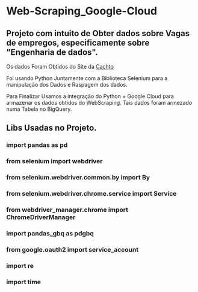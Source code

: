 # Web-Scraping_Google-Cloud
## Projeto com intuito de Obter dados sobre Vagas de empregos, especificamente sobre "Engenharia de dados". 
Os dados Foram Obtidos do Site da [Cachto](https://www.catho.com.br/) 

Foi usando Python Juntamente com a Biblioteca Selenium para a manipulação dos Dados e Raspagem dos dados. 

Para Finalizar Usamos a integração do Python + Google Cloud para armazenar os dados obtidos do WebScraping. 
Tais dados foram armezado numa Tabela no BigQuery. 

## Libs Usadas no Projeto. 
### import pandas as pd 
### from selenium import webdriver
### from selenium.webdriver.common.by import By
### from selenium.webdriver.chrome.service import Service
### from webdriver_manager.chrome import ChromeDriverManager
### import pandas_gbq as pdgbq
### from google.oauth2 import service_account
### import re
### import time
